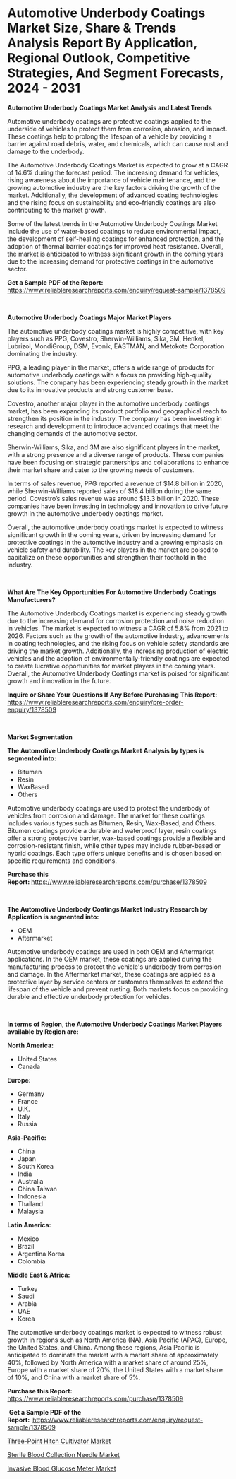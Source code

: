 <p><h1>Automotive Underbody Coatings Market Size, Share & Trends Analysis Report By Application, Regional Outlook, Competitive Strategies, And Segment Forecasts, 2024 - 2031</h1></p><p><strong>Automotive Underbody Coatings Market Analysis and Latest Trends</strong></p>
<p><p>Automotive underbody coatings are protective coatings applied to the underside of vehicles to protect them from corrosion, abrasion, and impact. These coatings help to prolong the lifespan of a vehicle by providing a barrier against road debris, water, and chemicals, which can cause rust and damage to the underbody.</p><p>The Automotive Underbody Coatings Market is expected to grow at a CAGR of 14.6% during the forecast period. The increasing demand for vehicles, rising awareness about the importance of vehicle maintenance, and the growing automotive industry are the key factors driving the growth of the market. Additionally, the development of advanced coating technologies and the rising focus on sustainability and eco-friendly coatings are also contributing to the market growth.</p><p>Some of the latest trends in the Automotive Underbody Coatings Market include the use of water-based coatings to reduce environmental impact, the development of self-healing coatings for enhanced protection, and the adoption of thermal barrier coatings for improved heat resistance. Overall, the market is anticipated to witness significant growth in the coming years due to the increasing demand for protective coatings in the automotive sector.</p></p>
<p><strong>Get a Sample PDF of the Report:&nbsp;</strong> <a href="https://www.reliableresearchreports.com/enquiry/request-sample/1378509">https://www.reliableresearchreports.com/enquiry/request-sample/1378509</a></p>
<p>&nbsp;</p>
<p><strong>Automotive Underbody Coatings Major Market Players</strong></p>
<p><p>The automotive underbody coatings market is highly competitive, with key players such as PPG, Covestro, Sherwin-Williams, Sika, 3M, Henkel, Lubrizol, MondiGroup, DSM, Evonik, EASTMAN, and Metokote Corporation dominating the industry.</p><p>PPG, a leading player in the market, offers a wide range of products for automotive underbody coatings with a focus on providing high-quality solutions. The company has been experiencing steady growth in the market due to its innovative products and strong customer base.</p><p>Covestro, another major player in the automotive underbody coatings market, has been expanding its product portfolio and geographical reach to strengthen its position in the industry. The company has been investing in research and development to introduce advanced coatings that meet the changing demands of the automotive sector.</p><p>Sherwin-Williams, Sika, and 3M are also significant players in the market, with a strong presence and a diverse range of products. These companies have been focusing on strategic partnerships and collaborations to enhance their market share and cater to the growing needs of customers.</p><p>In terms of sales revenue, PPG reported a revenue of $14.8 billion in 2020, while Sherwin-Williams reported sales of $18.4 billion during the same period. Covestro’s sales revenue was around $13.3 billion in 2020. These companies have been investing in technology and innovation to drive future growth in the automotive underbody coatings market.</p><p>Overall, the automotive underbody coatings market is expected to witness significant growth in the coming years, driven by increasing demand for protective coatings in the automotive industry and a growing emphasis on vehicle safety and durability. The key players in the market are poised to capitalize on these opportunities and strengthen their foothold in the industry.</p></p>
<p>&nbsp;</p>
<p><strong>What Are The Key Opportunities For Automotive Underbody Coatings Manufacturers?</strong></p>
<p><p>The Automotive Underbody Coatings market is experiencing steady growth due to the increasing demand for corrosion protection and noise reduction in vehicles. The market is expected to witness a CAGR of 5.8% from 2021 to 2026. Factors such as the growth of the automotive industry, advancements in coating technologies, and the rising focus on vehicle safety standards are driving the market growth. Additionally, the increasing production of electric vehicles and the adoption of environmentally-friendly coatings are expected to create lucrative opportunities for market players in the coming years. Overall, the Automotive Underbody Coatings market is poised for significant growth and innovation in the future.</p></p>
<p><strong>Inquire or Share Your Questions If Any Before Purchasing This Report:</strong> <a href="https://www.reliableresearchreports.com/enquiry/pre-order-enquiry/1378509">https://www.reliableresearchreports.com/enquiry/pre-order-enquiry/1378509</a></p>
<p>&nbsp;</p>
<p><strong>Market Segmentation</strong></p>
<p><strong>The Automotive Underbody Coatings Market Analysis by types is segmented into:</strong></p>
<p><ul><li>Bitumen</li><li>Resin</li><li>WaxBased</li><li>Others</li></ul></p>
<p><p>Automotive underbody coatings are used to protect the underbody of vehicles from corrosion and damage. The market for these coatings includes various types such as Bitumen, Resin, Wax-Based, and Others. Bitumen coatings provide a durable and waterproof layer, resin coatings offer a strong protective barrier, wax-based coatings provide a flexible and corrosion-resistant finish, while other types may include rubber-based or hybrid coatings. Each type offers unique benefits and is chosen based on specific requirements and conditions.</p></p>
<p><strong>Purchase this Report:&nbsp;</strong><a href="https://www.reliableresearchreports.com/purchase/1378509">https://www.reliableresearchreports.com/purchase/1378509</a></p>
<p>&nbsp;</p>
<p><strong>The Automotive Underbody Coatings Market Industry Research by Application is segmented into:</strong></p>
<p><ul><li>OEM</li><li>Aftermarket</li></ul></p>
<p><p>Automotive underbody coatings are used in both OEM and Aftermarket applications. In the OEM market, these coatings are applied during the manufacturing process to protect the vehicle's underbody from corrosion and damage. In the Aftermarket market, these coatings are applied as a protective layer by service centers or customers themselves to extend the lifespan of the vehicle and prevent rusting. Both markets focus on providing durable and effective underbody protection for vehicles.</p></p>
<p>&nbsp;</p>
<p><strong>In terms of Region, the Automotive Underbody Coatings Market Players available by Region are:</strong></p>
<p>
    <p> <strong> North America: </strong>
        <ul>
            <li>United States</li>
            <li>Canada</li>
        </ul>
        </p> 
    <p> <strong> Europe: </strong>
        <ul>
            <li>Germany</li>
            <li>France</li>
            <li>U.K.</li>
            <li>Italy</li>
            <li>Russia</li>
        </ul>
        </p> 
    <p> <strong> Asia-Pacific: </strong>
        <ul>
            <li>China</li>
            <li>Japan</li>
            <li>South Korea</li>
            <li>India</li>
            <li>Australia</li>
            <li>China Taiwan</li>
            <li>Indonesia</li>
            <li>Thailand</li>
            <li>Malaysia</li>
        </ul>
        </p> 
    <p> <strong> Latin America: </strong>
        <ul>
            <li>Mexico</li>
            <li>Brazil</li>
            <li>Argentina Korea</li>
            <li>Colombia</li>
        </ul>
        </p> 
    <p> <strong> Middle East & Africa: </strong>
        <ul>
            <li>Turkey</li>
            <li>Saudi</li>
            <li>Arabia</li>
            <li>UAE</li>
            <li>Korea</li>
        </ul>
    </p>
    </p>
<p><p>The automotive underbody coatings market is expected to witness robust growth in regions such as North America (NA), Asia Pacific (APAC), Europe, the United States, and China. Among these regions, Asia Pacific is anticipated to dominate the market with a market share of approximately 40%, followed by North America with a market share of around 25%, Europe with a market share of 20%, the United States with a market share of 10%, and China with a market share of 5%.</p></p>
<p><strong>Purchase this Report: </strong><a href="https://www.reliableresearchreports.com/purchase/1378509">https://www.reliableresearchreports.com/purchase/1378509</a></p>
<p>&nbsp;<strong>Get a Sample PDF of the Report:&nbsp;&nbsp;</strong><a href="https://www.reliableresearchreports.com/enquiry/request-sample/1378509">https://www.reliableresearchreports.com/enquiry/request-sample/1378509</a></p>
<p><strong></strong></p>
<p><p><a href="https://view.publitas.com/reportprime-1/three-point-hitch-cultivator-market-with-the-goal-of-estimating-the-market-size-and-future-growth-potential-of-various-market-segments-based-on-component-applications-end-user-and-region/">Three-Point Hitch Cultivator Market</a></p><p><a href="https://view.publitas.com/reportprime-1/sterile-blood-collection-needle-market-furnish-information-about-market-size-market-share-market-dynamics-and-projections-spanning-from-2023-to-2030/">Sterile Blood Collection Needle Market</a></p><p><a href="https://view.publitas.com/reportprime-1/decoding-the-invasive-blood-glucose-meter-market-a-deep-dive-into-the-latest-market-trends-market-segmentation-and-competitive-analysis/">Invasive Blood Glucose Meter Market</a></p></p>